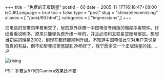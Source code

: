 +++
title = "免费的正版瑞星"
postid = 60
date = 2005-11-17T16:18:47+08:00
isCJKLanguage = true
toc = false
type = "post"
slug = "chinatelecomrising"
aliases = [ "/post/60.html",]
categories = [ "impressions",]
+++


把电信的宽带包年费用交了，居然意外获赠一中国电信专用版的瑞星杀毒软件。仔细看看说明书，原来只能够免费升级一年的，并且必须和互联星空账号绑定。想想当初买的瑞星2002，到现在都还能顺利升级。不知道中国电信此举对用户来说是否真的有益，倒不如帮我把带宽提到2MB好了，我宁愿多交一个正版瑞星的钱……
:P

![rising](/uploads/2005/rising.jpg)

PS：多普达575的Camera效果还不错

